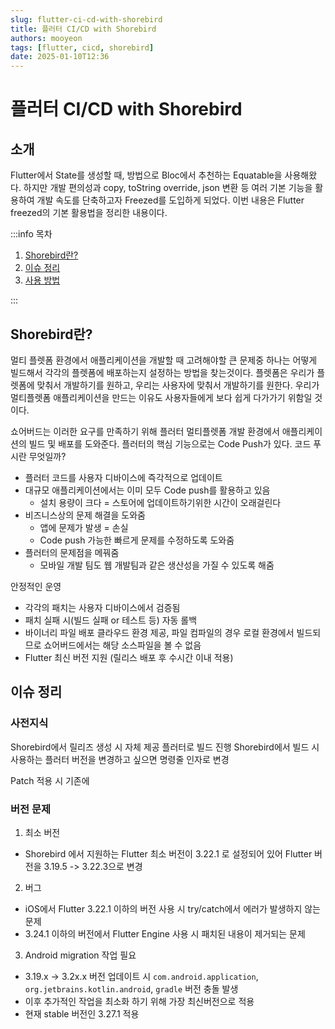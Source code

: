 ```yaml
---
slug: flutter-ci-cd-with-shorebird
title: 플러터 CI/CD with Shorebird
authors: mooyeon
tags: [flutter, cicd, shorebird]
date: 2025-01-10T12:36
---
```


# 플러터 CI/CD with Shorebird

## 소개

Flutter에서 State를 생성할 때, 방법으로 Bloc에서 추천하는 Equatable을 사용해왔다. 하지만 개발 편의성과 copy, toString override, json 변환 등 여러 기본 기능을 활용하여 개발 속도를 단축하고자 Freezed를 도입하게 되었다. 이번 내용은 Flutter freezed의 기본 활용법을 정리한 내용이다.

:::info 목차

1. [Shorebird란?](#shorebird란)
2. [이슈 정리](#이슈-정리)
3. [사용 방법](#사용-방법)

:::

<!--truncate-->

## Shorebird란?

멀티 플렛폼 환경에서 애플리케이션을 개발할 때 고려해야할 큰 문제중 하나는 어떻게 빌드해서 각각의 플렛폼에 배포하는지 설정하는 방법을 찾는것이다. 플렛폼은 우리가 플렛폼에 맞춰서 개발하기를 원하고, 우리는 사용자에 맞춰서 개발하기를 원한다. 우리가 멀티플렛폼 애플리케이션을 만드는 이유도 사용자들에게 보다 쉽게 다가가기 위함일 것이다.

쇼어버드는 이러한 요구를 만족하기 위해 플러터 멀티플렛폼 개발 환경에서 애플리케이션의 빌드 및 배포를 도와준다. 플러터의 핵심 기능으로는 Code Push가 있다. 코드 푸시란 무엇일까?

- 플러터 코드를 사용자 디바이스에 즉각적으로 업데이트
- 대규모 애플리케이션에서는 이미 모두 Code push를 활용하고 있음
  - 설치 용량이 크다 = 스토어에 업데이트하기위한 시간이 오래걸린다
- 비즈니스상의 문제 해결을 도와줌
  - 앱에 문제가 발생 = 손실
  - Code push 가능한 빠르게 문제를 수정하도록 도와줌
- 플러터의 문제점을 메꿔줌
  - 모바일 개발 팀도 웹 개발팀과 같은 생산성을 가질 수 있도록 해줌

안정적인 운영

- 각각의 패치는 사용자 디바이스에서 검증됨
- 패치 실패 시(빌드 실패 or 테스트 등) 자동 롤백
- 바이너리 파일 배포 클라우드 환경 제공, 파일 컴파일의 경우 로컬 환경에서 빌드되므로 쇼어버드에서는 해당 소스파일을 볼 수 없음
- Flutter 최신 버전 지원 (릴리스 배포 후 수시간 이내 적용)

## 이슈 정리

### 사전지식

Shorebird에서 릴리즈 생성 시 자체 제공 플러터로 빌드 진행
Shorebird에서 빌드 시 사용하는 플러터 버전을 변경하고 싶으면 명령줄 인자로 변경

Patch 적용 시 기존에

### 버전 문제

1. 최소 버전

- Shorebird 에서 지원하는 Flutter 최소 버전이 3.22.1 로 설정되어 있어 Flutter 버전을 3.19.5 -> 3.22.3으로 변경

2. 버그

- iOS에서 Flutter 3.22.1 이하의 버전 사용 시 try/catch에서 에러가 발생하지 않는 문제
- 3.24.1 이하의 버전에서 Flutter Engine 사용 시 패치된 내용이 제거되는 문제

3. Android migration 작업 필요

- 3.19.x -> 3.2x.x 버전 업데이트 시 `com.android.application`, `org.jetbrains.kotlin.android`, `gradle` 버전 충돌 발생
- 이후 추가적인 작업을 최소화 하기 위해 가장 최신버전으로 적용
- 현재 stable 버전인 3.27.1 적용

